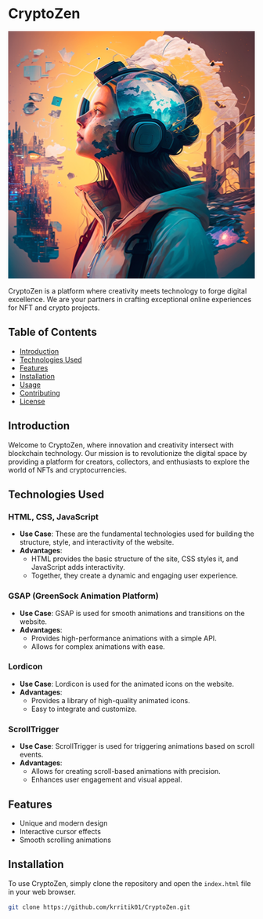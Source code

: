 # CryptoZen

![CryptoZen](assets/image2.png)


CryptoZen is a platform where creativity meets technology to forge digital excellence. We are your partners in crafting exceptional online experiences for NFT and crypto projects.

## Table of Contents

- [Introduction](#introduction)
- [Technologies Used](#technologies-used)
- [Features](#features)
- [Installation](#installation)
- [Usage](#usage)
- [Contributing](#contributing)
- [License](#license)

## Introduction

Welcome to CryptoZen, where innovation and creativity intersect with blockchain technology. Our mission is to revolutionize the digital space by providing a platform for creators, collectors, and enthusiasts to explore the world of NFTs and cryptocurrencies.

## Technologies Used

### HTML, CSS, JavaScript

- **Use Case**: These are the fundamental technologies used for building the structure, style, and interactivity of the website.
- **Advantages**: 
  - HTML provides the basic structure of the site, CSS styles it, and JavaScript adds interactivity.
  - Together, they create a dynamic and engaging user experience.

### GSAP (GreenSock Animation Platform)

- **Use Case**: GSAP is used for smooth animations and transitions on the website.
- **Advantages**:
  - Provides high-performance animations with a simple API.
  - Allows for complex animations with ease.

### Lordicon

- **Use Case**: Lordicon is used for the animated icons on the website.
- **Advantages**:
  - Provides a library of high-quality animated icons.
  - Easy to integrate and customize.

### ScrollTrigger

- **Use Case**: ScrollTrigger is used for triggering animations based on scroll events.
- **Advantages**:
  - Allows for creating scroll-based animations with precision.
  - Enhances user engagement and visual appeal.

## Features

- Unique and modern design
- Interactive cursor effects
- Smooth scrolling animations

## Installation

To use CryptoZen, simply clone the repository and open the `index.html` file in your web browser.

```bash
git clone https://github.com/krritik01/CryptoZen.git
```

